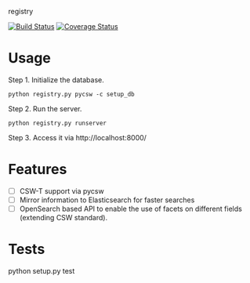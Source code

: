 registry

[![Build Status](https://travis-ci.org/boundlessgeo/registry.svg?branch=master)](https://travis-ci.org/boundlessgeo/registry)
[![Coverage Status](https://coveralls.io/repos/github/boundlessgeo/registry/badge.svg?branch=master)](https://coveralls.io/github/boundlessgeo/registry?branch=master)

Usage
=====

Step 1. Initialize the database.

    python registry.py pycsw -c setup_db

Step 2. Run the server.

    python registry.py runserver

Step 3. Access it via http://localhost:8000/


Features
========

 - [ ] CSW-T support via pycsw
 - [ ] Mirror information to Elasticsearch for faster searches
 - [ ] OpenSearch based API to enable the use of facets on different fields (extending CSW standard).

Tests
======

  python setup.py test
